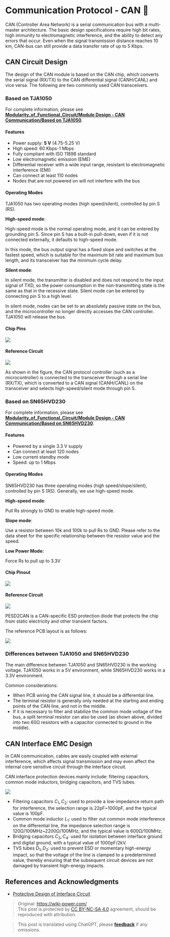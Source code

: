 # Communication Protocol - CAN 🚧

CAN (Controller Area Network) is a serial communication bus with a multi-master architecture. The basic design specifications require high bit rates, high immunity to electromagnetic interference, and the ability to detect any errors that occur. Even when the signal transmission distance reaches 10 km, CAN-bus can still provide a data transfer rate of up to 5 Kbps.

## CAN Circuit Design

The design of the CAN module is based on the CAN chip, which converts the serial signal (RX/TX) to the CAN differential signal (CANH/CANL) and vice versa. The following are two commonly used CAN transceivers.

### Based on TJA1050

For complete information, please see [**Modularity_of_Functional_Circuit/Module Design - CAN Communication/Based on TJA1050**](https://github.com/linyuxuanlin/Modularity_of_Functional_Circuit/tree/master/Module%20Design%20-%20CAN%20Communication/Based%20on%20TJA1050).

#### Features

- Power supply: **5 V** (4.75-5.25 V)
- High speed: 60 Kbps-1 Mbps
- Fully compliant with ISO 11898 standard
- Low electromagnetic emission (EME)
- Differential receiver with a wide input range, resistant to electromagnetic interference (EMI)
- Can connect at least 110 nodes
- Nodes that are not powered on will not interfere with the bus

#### Operating Modes

TJA1050 has two operating modes (high speed/silent), controlled by pin S (RS).

**High-speed mode**:

High-speed mode is the normal operating mode, and it can be entered by grounding pin S. Since pin S has a built-in pull-down, even if it is not connected externally, it defaults to high-speed mode.

In this mode, the bus output signal has a fixed slope and switches at the fastest speed, which is suitable for the maximum bit rate and maximum bus length, and its transceiver has the minimum cycle delay.

**Silent mode**:

In silent mode, the transmitter is disabled and does not respond to the input signal of TXD, so the power consumption in the non-transmitting state is the same as that in the recessive state. Silent mode can be entered by connecting pin S to a high level.

In silent mode, nodes can be set to an absolutely passive state on the bus, and the microcontroller no longer directly accesses the CAN controller. TJA1050 will release the bus.

#### Chip Pins

![](https://f004.backblazeb2.com/file/wiki-media/img/20210607102222.png)

#### Reference Circuit

![](https://f004.backblazeb2.com/file/wiki-media/img/20210607115611.png)

As shown in the figure, the CAN protocol controller (such as a microcontroller) is connected to the transceiver through a serial line (RX/TX), which is converted to a CAN signal (CANH/CANL) on the transceiver and selects high-speed/silent mode through pin S.

### Based on SN65HVD230

For complete information, please see [**Modularity_of_Functional_Circuit/Module Design - CAN Communication/Based on SN65HVD230**](https://github.com/linyuxuanlin/Modularity_of_Functional_Circuit/tree/master/Module%20Design%20-%20CAN%20Communication/Based%20on%20SN65HVD230).

#### Features

- Powered by a single 3.3 V supply
- Can connect at least 120 nodes
- Low current standby mode
- Speed: up to 1 Mbps

#### Operating Modes

SN65HVD230 has three operating modes (high speed/slope/silent), controlled by pin S (RS). Generally, we use high-speed mode.

**High-speed mode**:

Pull Rs strongly to GND to enable high-speed mode.

**Slope mode**:

Use a resistor between 10k and 100k to pull Rs to GND. Please refer to the data sheet for the specific relationship between the resistor value and the speed.

**Low Power Mode:**

Force Rs to pull up to 3.3V

#### Chip Pinout

![](https://f004.backblazeb2.com/file/wiki-media/img/20210607155539.png)

#### Reference Circuit

![](https://f004.backblazeb2.com/file/wiki-media/img/20210607171051.png)

PESD2CAN is a CAN-specific ESD protection diode that protects the chip from static electricity and other transient factors.

The reference PCB layout is as follows:

![](https://f004.backblazeb2.com/file/wiki-media/img/20210607171427.png)

### Differences between TJA1050 and SN65HVD230

The main difference between TJA1050 and SN65HVD230 is the working voltage. TJA1050 works in a 5V environment, while SN65HVD230 works in a 3.3V environment.

Common considerations:

- When PCB wiring the CAN signal line, it should be a differential line.
- The terminal resistor is generally only needed at the starting and ending points of the CAN line, and not in the middle.
- If it is necessary to filter and stabilize the common mode voltage of the bus, a split terminal resistor can also be used (as shown above, divided into two 60Ω resistors with a capacitor connected to ground in the middle).

## CAN Interface EMC Design

In CAN communication, cables are easily coupled with external interference, which affects signal transmission and may even affect the internal core sensitive circuit through the interface circuit.

CAN interface protection devices mainly include: filtering capacitors, common mode inductors, bridging capacitors, and TVS tubes.

![](https://f004.backblazeb2.com/file/wiki-media/img/20211220134905.png)

- Filtering capacitors $C_1, C_2$: used to provide a low-impedance return path for interference, the selection range is 22pF~1000pF, and the typical value is 100pF.
- Common mode inductor $L_1$: used to filter out common mode interference on the differential line, the impedance selection range is 120Ω/100MHz~2200Ω/100MHz, and the typical value is 600Ω/100MHz.
- Bridging capacitors $C_3, C_4$: used for isolation between interface ground and digital ground, with a typical value of 1000pF/2kV.
- TVS tubes $D_1, D_2$: used to prevent ESD or momentary high-energy impact, so that the voltage of the line is clamped to a predetermined value, thereby ensuring that the subsequent circuit devices are not damaged by transient high-energy impacts.

## References and Acknowledgments

- [Protective Design of Interface Circuit](https://blog.csdn.net/weixin_40877615/article/details/94381422)

> Original: <https://wiki-power.com/>  
> This post is protected by [CC BY-NC-SA 4.0](https://creativecommons.org/licenses/by/4.0/deed.en) agreement, should be reproduced with attribution.

> This post is translated using ChatGPT, please [**feedback**](https://github.com/linyuxuanlin/Wiki_MkDocs/issues/new) if any omissions.